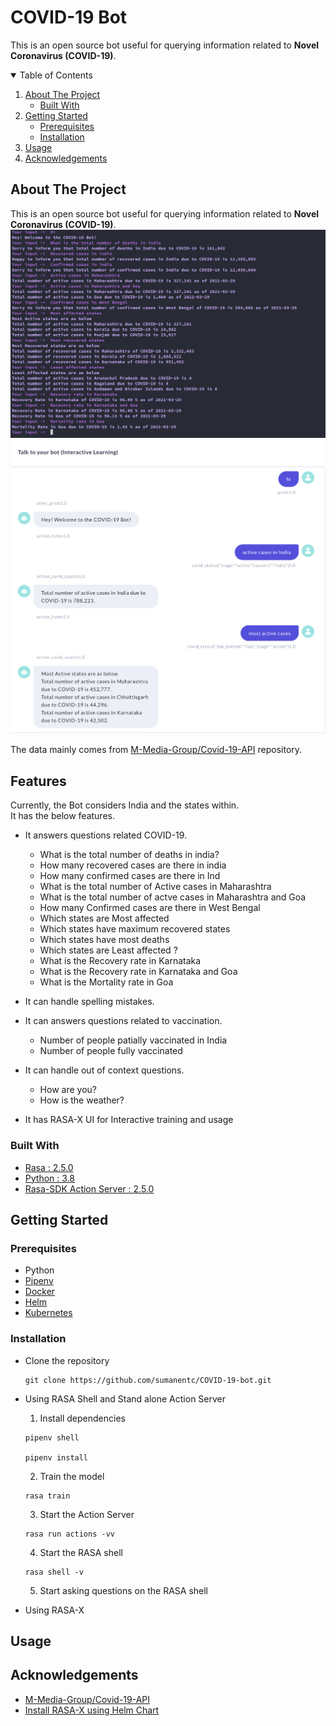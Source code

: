 # COVID-19 Bot

This is an open source bot useful for querying information related to **Novel Coronavirus (COVID-19)**.

<!-- TABLE OF CONTENTS -->
<details open="open">
  <summary>Table of Contents</summary>
  <ol>
    <li>
      <a href="#about-the-project">About The Project</a>
      <ul>
        <li><a href="#built-with">Built With</a></li>
      </ul>
    </li>
    <li>
      <a href="#getting-started">Getting Started</a>
      <ul>
        <li><a href="#prerequisites">Prerequisites</a></li>
        <li><a href="#installation">Installation</a></li>
      </ul>
    </li>
    <li><a href="#usage">Usage</a></li>
    <li><a href="#acknowledgements">Acknowledgements</a></li>
  </ol>
</details>

<!-- ABOUT THE PROJECT -->

## About The Project

This is an open source bot useful for querying information related to **Novel Coronavirus (COVID-19)**.
![RASA Shell](./images/rasa-cli.png)
![RASA-X ](./images/rasa-x.png)

The data mainly comes from [M-Media-Group/Covid-19-API](https://github.com/M-Media-Group/Covid-19-API) repository.

## Features

Currently, the Bot considers India and the states within.</br>
It has the below features.</br>

- It answers questions related COVID-19.
  - What is the total number of deaths in india?
  - How many recovered cases are there in india
  - How many confirmed cases are there in Ind
  - What is the total number of Active cases in Maharashtra
  - What is the total number of actve cases in Maharashtra and Goa
  - How many Confirmed cases are there in West Bengal
  - Which states are Most affected
  - Which states have maximum recovered states
  - Which states have most deaths
  - Which states are Least affected ?
  - What is the Recovery rate in Karnataka
  - What is the Recovery rate in Karnataka and Goa
  - What is the Mortality rate in Goa
- It can handle spelling mistakes.

- It can answers questions related to vaccination.

  - Number of people patially vaccinated in India
  - Number of people fully vaccinated

- It can handle out of context questions.

  - How are you?
  - How is the weather?

- It has RASA-X UI for Interactive training and usage

### Built With

- [Rasa : 2.5.0 ](https://rasa.com/docs/rasa/)
- [Python : 3.8 ](https://www.python.org/)
- [Rasa-SDK Action Server : 2.5.0 ](https://rasa.com/docs/action-server)

<!-- GETTING STARTED -->

## Getting Started

### Prerequisites

- Python
- [Pipenv](https://pypi.org/project/pipenv/)
- [Docker](https://docs.docker.com/engine/install/)
- [Helm](https://helm.sh/docs/intro/install/)
- [Kubernetes](https://kubernetes.io/docs/setup/)

### Installation

- Clone the repository

  ```
  git clone https://github.com/sumanentc/COVID-19-bot.git
  ```

- Using RASA Shell and Stand alone Action Server

  1. Install dependencies

  ```
  pipenv shell

  pipenv install
  ```

  2. Train the model

  ```
  rasa train

  ```

  3. Start the Action Server

  ```
  rasa run actions -vv

  ```

  4. Start the RASA shell

  ```
  rasa shell -v
  ```

  5. Start asking questions on the RASA shell

- Using RASA-X

## Usage

<!-- ACKNOWLEDGEMENTS -->

## Acknowledgements

- [M-Media-Group/Covid-19-API](https://github.com/M-Media-Group/Covid-19-API)
- [Install RASA-X using Helm Chart](https://rasa.com/docs/rasa-x/installation-and-setup/install/helm-chart/)

